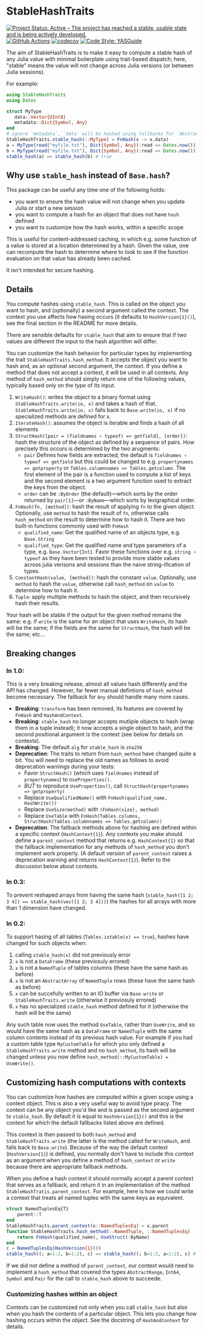 # StableHashTraits

[![Project Status: Active – The project has reached a stable, usable state and is being actively developed.](https://www.repostatus.org/badges/latest/active.svg)](https://www.repostatus.org/#active)
 [![GitHub Actions](https://github.com/beacon-biosignals/StableHashTraits.jl/workflows/CI/badge.svg)](https://github.com/beacon-biosignals/StableHashTraits.jl/actions/workflows/ci.yml)
 [![codecov](https://codecov.io/gh/beacon-biosignals/StableHashTraits.jl/branch/main/graph/badge.svg?token=4O1YO0GMNM)](https://codecov.io/gh/beacon-biosignals/StableHashTraits.jl)
[![Code Style: YASGuide](https://img.shields.io/badge/code%20style-yas-violet.svg)](https://github.com/jrevels/YASGu)


The aim of StableHashTraits is to make it easy to compute a stable hash of any Julia value
with minimal boilerplate using trait-based dispatch; here, "stable" means the value will not
change across Julia versions (or between Julia sessions). 

For example:

```julia
using StableHashTraits
using Dates

struct MyType
   data::Vector{UInt8}
   metadata::Dict{Symbol, Any}
end
# ignore `metadata`, `data` will be hashed using fallbacks for `AbstractArray` type
StableHashTraits.stable_hash(::MyType) = FnHash(x -> x.data) 
a = MyType(read("myfile.txt"), Dict{Symbol, Any}(:read => Dates.now()))
b = MyType(read("myfile.txt"), Dict{Symbol, Any}(:read => Dates.now()))
stable_hash(a) == stable_hash(b) # true
```

## Why use `stable_hash` instead of `Base.hash`?

This package can be useful any time one of the following holds:

- you want to ensure the hash value will not change when you update Julia or start a new session
- you want to compute a hash for an object that does not have `hash` defined
- you want to customize how the hash works, within a specific scope

This is useful for content-addressed caching, in which e.g. some function of a value is stored at a location determined by a hash. Given the value, one can recompute the hash to determine where to look to see if the function evaluation on that value has already been cached.

It isn't intended for secure hashing.

## Details

You compute hashes using `stable_hash`. This is called on the object you want to hash, and (optionally) a second argument called the context. The context you use affects how hasing occurs (it defaults to `HashVersion{1}()`), see the final section in the README for more details.

There are sensible defaults for `stable_hash` that aim to ensure that if two values are
different the input to the hash algorithm will differ. 

You can customize the hash behavior for particular types by implementing the trait
`StableHashTraits.hash_method`. It accepts the object you want to hash and, as an optional
second argument, the context. If you define a method that does not accept a context, it will
be used in all contexts. Any method of `hash_method` should simply return one of the
following values, typically based only on the *type* of its input.

<!-- START_HASH_TRAITS -->
1. `WriteHash()`: writes the object to a binary format using `StableHashTraits.write(io, x)`
    and takes a hash of that. `StableHashTraits.write(io, x)`
    falls back to `Base.write(io, x)` if no specialized methods are defined for x.
2. `IterateHash()`: assumes the object is iterable and finds a hash of all elements
3. `StructHash([pair = (fieldnames ∘ typeof) => getfield], [order])`: hash the structure of
    the object as defined by a sequence of pairs. How precisely this occurs is determined by
    the two arugments: 
      - `pair` Defines how fields are extracted; the default is 
        `fieldnames ∘ typeof => getfield` 
        but this could be changed to e.g. `propertynames => getproperty` or
        `Tables.columnnames => Tables.getcolumn`. The first element of the pair is a
        function used to compute a list of keys and the second element is a two argument
        function used to extract the keys from the object. 
      - `order` can be `:ByOrder` (the default)—which sorts by the order returned by
        `pair[1]`—or `:ByName`—which sorts by lexigraphical order.
4. `FnHash(fn, [method])`: hash the result of applying `fn` to the given object. Optionally,
   use `method` to hash the result of `fn`, otherwise calls `hash_method` on the result to
   determine how to hash it. There are two built-in functions commonly used with
   `FnHash`
    - `qualified_name`: Get the qualified name of an objects type, e.g. `Base.String`
    - `qualified_type`: Get the qualified name and type parameters of a type, e.g.
       `Base.Vector{Int}`. 
    Favor these functions over e.g. `string ∘ typeof` as they have been tested to provide
    more stable values across julia verisons and sessions than the naive
    string-ification of types.
5. `ConstantHash(value, [method])`: hash the constant `value`. Optionally, use `method` to
    hash the `value`, otherwise call `hash_method` on `value` to determine how to hash it.
6. `Tuple`: apply multiple methods to hash the object, and then recursively hash their
    results. 

Your hash will be stable if the output for the given method remains the same: e.g. if
`write` is the same for an object that uses `WriteHash`, its hash will be the same; if the
fields are the same for `StructHash`, the hash will be the same; etc...
<!-- END_HASH_TRAITS -->

## Breaking changes

### In 1.0:

This is a very breaking release, almost all values hash differently and the API has changed.
However, far fewer manual defintions of `hash_method` become necessary. The fallback for
`Any` should handle many more cases. 

- **Breaking**: `transform` has been removed, its features are covered by `FnHash` and
  `HashAndContext`.
- **Breaking**: `stable_hash` no longer accepts mutliple objects to hash (wrap them in a
  tuple instead); it now accepts a single object to hash, and the second positional argument
  is the context (see below for details on contexts). 
- **Breaking**: The default `alg` for `stable_hash` is `sha256`
- **Deprecation**: The traits to return from `hash_method` have changed quite a bit. You
  will need to replace the old names as follows to avoid deprecation warnings during your
  tests:
    - Favor `StructHash()` (which uses `fieldnames` instead of `propertynames`) 
      to `UseProperties()`.
    - *BUT* to reproduce `UseProperties()`, call `StructHash(propertynames => getproperty)`
    - Replace `UseQualifiedName()` with `FnHash(qualified_name, HashWrite())`
    - Replace `UseSize(method)` with `(FnHash(size), method)`
    - Replace `UseTable` with `FnHash(Tables.columns, StructHash(Tables.columnnames => Tables.getcolumn))`
- **Deprecation**: The fallback methods above for hashing are defined within a specific
  context (`HashContext{1}`). Any contexts you make should define a `parent_context`
  method that returns e.g. `HashContext{1}` so that the fallback implementation for any
  methods of `hash_method` you don't implement work properly. (A default version of
  `parent_context` raises a deprecation warning and returns `HashContext{1}`). Refer to the
  discussion below about contexts.

### In 0.3:

To prevent reshaped arrays from having the same hash (`stable_hash([1 2; 3 4]) ==
stable_hash(vec([1 2; 3 4]))`) the hashes for all arrays with more than 1 dimension have
changed.

### In 0.2:

To support hasing of all tables (`Tables.istable(x) == true`), hashes have changed for such
objects when:
   1. calling `stable_hash(x)` did not previously error
   1. `x` is not a `DataFrame` (these previosuly errored)
   2. `x` is not a `NamedTuple` of tables columns (these have the same hash as before)
   3. `x` is not an `AbstractArray` of `NamedTuple` rows (these have the same hash as before)
   4. `x` can be succefully written to an IO buffer via `Base.write` or
     `StableHashTraits.write` (otherwise it previosuly errored)
   5. `x` has no specialized `stable_hash` method defined for it (otherwise
   the hash will be the same)

Any such table now uses the method `UseTable`, rather than `UseWrite`, and so would have the
same hash as a `DataFrame` or `NamedTuple` with the same column contents instead of its
previous hash value. For example if you had a custom table type `MyCustomTable` for which
you only defined a `StableHashTraits.write` method and no `hash_method`, its hash will be
changed unless you now define `hash_method(::MyCustomTable) = UseWrite()`.

<!-- START_CONTEXTS -->
## Customizing hash computations with contexts

You can customize how hashes are computed within a given scope using a context object. This
is also a very useful way to avoid type piracy. The context can be any object you'd like and
is passed as the second argument to `stable_hash`. By default it is equal to
`HashVersion{1}()` and this is the context for which the default fallbacks listed above are
defined.

This context is then passed to both `hash_method` and `StableHashTraits.write` (the latter
is the method called for `WriteHash`, and falls back to `Base.write`). Because of the way
the default context (`HashVersion{1}`) is defined, you normally don't have to include this
context as an argument when you define a method of `hash_context` or `write` because there
are appropriate fallback methods.

When you define a hash context it should normally accept a parent context that serves as a
fallback, and return it in an implementation of the method
`StableHashTratis.parent_context`. For example, here is how we could write a context that
treats all named tuples with the same keys as equivalent. 

```julia
struct NamedTuplesEq{T}
    parent::T
end
StableHashTraits.parent_context(x::NamedTuplesEq) = x.parent
function StableHashTraits.hash_method(::NamedTuple, ::NamedTuplesEq) 
    return FnHash(qualified_name), UseStruct(:ByName)
end
c = NamedTuplesEq(HashVersion{1}())
stable_hash((; a=1:2, b=1:2), c) == stable_hash((; b=1:2, a=1:2), c) # true
```

If we did not define a method of `parent_context`, our context would need to implement a
`hash_method` that covered the types `AbstractRange`, `Int64`, `Symbol` and `Pair` for the
call to `stable_hash` above to succeede. 

### Customizing hashes within an object

Contexts can be customized not only when you call `stable_hash` but also when you hash the
contents of a particular object. This lets you change how hashing occurs within the object.
See the docstring of `HashAndContext` for details. 
<!-- END_CONTEXTS -->
